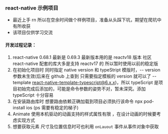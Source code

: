 ### react-native 示例项目

- 最近上手 rn 所以在空余时间做个样例项目，准备从头踩下坑，期望在爬坑中有所收获
- 该项目仅供学习交流

#### 开发过程记录：

1. react-native 0.68.1 最新是 0.69.3 最新版本用的是 reactv18 版本 社区 react-native 配套的库大多是支持 reactv17 的 所以暂时使用以前的稳定版
2. 在初始化项目时 同时指定 native version 和 typeStript 模版时，-- version 参数未生效(后来在 github 上查到 只需要指定模板的 version 就可以了 --template react-native-template-typescript@6.x.x)，所以 typeScript 是项目初始完成后添加的，可能是命令参数的姿势不对，暂未深究。添加 typeScript 十分容易
3. 在安装路由库时 想要路由依赖正确加载到项目必须执行该命令 npx pod-install ios (ps 需要有稳定的梯子)
4. Animate 使用本机驱动的动画支持的样式属性有限 ，在设计动画的时候要考虑实现方式
5. 想要获取元素 尺寸及位置信息时可也利用 `onLauout` 事件从事件对象中获取
